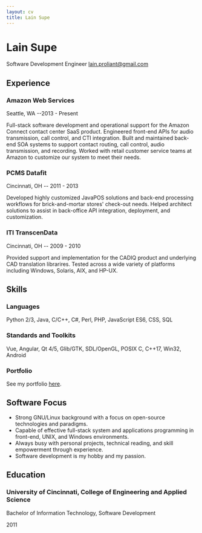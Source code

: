 ```yaml
---
layout: cv
title: Lain Supe
---
```

# Lain Supe
Software Development Engineer
[lain.proliant@gmail.com](mailto://lain.proliant@gmail.com)

## Experience
### Amazon Web Services
Seattle, WA --2013 - Present

Full-stack software development and operational support for the Amazon Connect contact center SaaS product.  Engineered front-end APIs for audio transmission, call control, and CTI integration.  Built and maintained back-end SOA systems to support contact routing, call control, audio transmission, and recording.  Worked with retail customer service teams at Amazon to customize our system to meet their needs.

### PCMS Datafit
Cincinnati, OH -- 2011 - 2013

Developed highly customized JavaPOS solutions and back-end processing workflows for brick-and-mortar stores' check-out needs.  Helped architect solutions to assist in back-office API integration, deployment, and customization.

### ITI TranscenData
Cincinnati, OH -- 2009 - 2010

Provided support and implementation for the CADIQ product and underlying CAD translation librarires.  Tested across a wide variety of platforms including Windows, Solaris, AIX, and HP-UX.

## Skills
### Languages
Python 2/3, Java, C/C++, C#, Perl, PHP, JavaScript ES6, CSS, SQL

### Standards and Toolkits
Vue, Angular, Qt 4/5, Glib/GTK, SDL/OpenGL, POSIX C, C++17, Win32, Android

### Portfolio
See my portfolio [here](https://github.com/lainproliant).

## Software Focus
- Strong GNU/Linux background with a focus on open-source technologies and paradigms.
- Capable of effective full-stack system and applications programming in front-end, UNIX, and Windows environments.
- Always busy with personal projects, technical reading, and skill empowerment through experience.
- Software development is my hobby and my passion.

## Education
### University of Cincinnati, College of Engineering and Applied Science
Bachelor of Information Technology, Software Development

2011

<!-- ### Footer

Last updated: July 2018 -->

